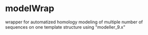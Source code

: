 # modelWrap
wrapper for automatized homology modeling of multiple number of sequences on one template structure using "modeller_9.x"
